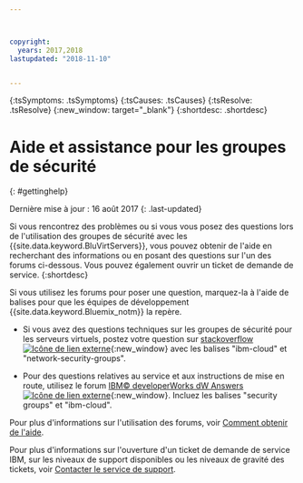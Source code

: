 ```yaml
---



copyright:
  years: 2017,2018
lastupdated: "2018-11-10"


---
```


{:tsSymptoms: .tsSymptoms} 
{:tsCauses: .tsCauses} 
{:tsResolve: .tsResolve} 
{:new_window: target="_blank"}
{:shortdesc: .shortdesc}

# Aide et assistance pour les groupes de sécurité
{: #gettinghelp}

Dernière mise à jour : 16 août 2017
{: .last-updated}

Si vous rencontrez des problèmes ou si vous vous posez des questions lors de l'utilisation des groupes de sécurité avec les {{site.data.keyword.BluVirtServers}}, vous pouvez obtenir de l'aide en recherchant des informations ou en posant des questions sur l'un des forums ci-dessous. Vous pouvez également ouvrir un ticket de demande de service.
{:shortdesc}

Si vous utilisez les forums pour poser une question, marquez-la à l'aide de balises pour que les équipes de développement {{site.data.keyword.Bluemix_notm}} la repère.
<!--Insert the appropriate Stack Overflow tag for your service for <block-storage> in URL and text below:  -->
* Si vous avez des questions techniques sur les groupes de sécurité pour les serveurs virtuels, postez votre question sur [stackoverflow![Icône de lien externe](../../icons/launch-glyph.svg "Icône de lien externe")](https://stackoverflow.com/search?q=network-security-groups+ibm-cloud){:new_window} avec les balises "ibm-cloud" et "network-security-groups".
<!--Insert the appropriate dW Answers tag for your service for <service_keyword> in URL below:  -->
* Pour des questions relatives au service et aux instructions de mise en route, utilisez le forum [IBM© developerWorks dW Answers ![Icône de lien externe](../../icons/launch-glyph.svg "Icône de lien externe")](https://developer.ibm.com/answers/topics/security%20groups.html?smartspace=ibm-cloud){:new_window}. Incluez les balises "security groups" et "ibm-cloud".

Pour plus d'informations sur l'utilisation des forums, voir [Comment obtenir de l'aide](https://{DomainName}/docs/get-support?topic=get-support-using-avatar).

Pour plus d'informations sur l'ouverture d'un ticket de demande de service IBM, sur les niveaux de support disponibles ou les niveaux de gravité des tickets, voir [Contacter le service de support](/docs/get-support?topic=get-support-contacting-bluemix-support-dedicated-local).
